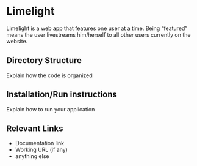 # Limelight
Limelight is a web app that features one user at a time. Being “featured” means the user livestreams him/herself to all other users currently on the website. 

## Directory Structure
Explain how the code is organized

## Installation/Run instructions
Explain how to run your application

## Relevant Links 
- Documentation link
- Working URL (if any)
- anything else


